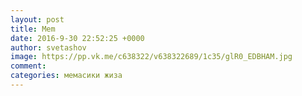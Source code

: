 ```yaml
--- 
layout: post 
title: Mem 
date: 2016-9-30 22:52:25 +0000 
author: svetashov 
image: https://pp.vk.me/c638322/v638322689/1c35/glR0_EDBHAM.jpg
comment: 
categories: мемасики жиза
---
```

